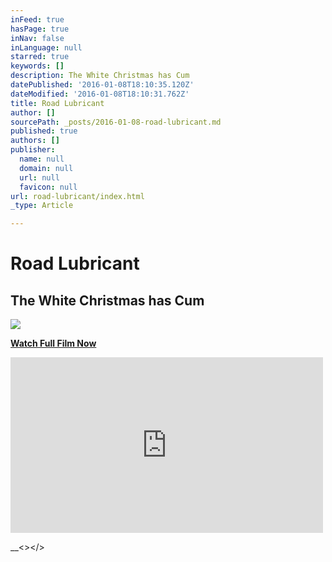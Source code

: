 ```yaml
---
inFeed: true
hasPage: true
inNav: false
inLanguage: null
starred: true
keywords: []
description: The White Christmas has Cum
datePublished: '2016-01-08T18:10:35.120Z'
dateModified: '2016-01-08T18:10:31.762Z'
title: Road Lubricant
author: []
sourcePath: _posts/2016-01-08-road-lubricant.md
published: true
authors: []
publisher:
  name: null
  domain: null
  url: null
  favicon: null
url: road-lubricant/index.html
_type: Article

---
```

# Road Lubricant

## The White Christmas has Cum
![](https://s3-us-west-2.amazonaws.com/the-grid-img/p/ad11c449e47033ddd81171dd85dfc6337798fb61.png)

**[Watch Full Film Now][0]**

<iframe src="https://player.vimeo.com/video/144458449?title=0&amp;byline=0&amp;portrait=0" width="500" height="281" frameborder="0" webkitallowfullscreen="webkitallowfullscreen" mozallowfullscreen="mozallowfullscreen" allowfullscreen="allowfullscreen" style=""></iframe>

__<\></\>

[0]: https://vimeo.com/149931768